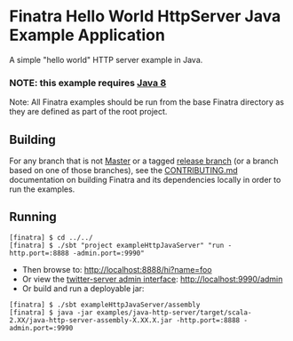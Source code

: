 # Finatra Hello World HttpServer Java Example Application

A simple "hello world" HTTP server example in Java.

### NOTE: this example requires [Java 8](https://www.oracle.com/technetwork/java/javase/overview/java8-2100321.html)

Note: All Finatra examples should be run from the base Finatra directory as they are defined as part 
of the root project.

Building
--------

For any branch that is not [Master](https://github.com/twitter/finatra/tree/master) or a tagged 
[release branch](https://github.com/twitter/finatra/releases) (or a branch based on one of those 
branches), see the [CONTRIBUTING.md](../../CONTRIBUTING.md#building-dependencies) documentation on 
building Finatra and its dependencies locally in order to run the examples.

Running
-------
```
[finatra] $ cd ../../
[finatra] $ ./sbt "project exampleHttpJavaServer" "run -http.port=:8888 -admin.port=:9990"
```
* Then browse to: [http://localhost:8888/hi?name=foo](http://localhost:8888/hi?name=foo)
* Or view the [twitter-server admin interface](https://twitter.github.io/twitter-server/Features.html#admin-http-interface): [http://localhost:9990/admin](http://localhost:9990/admin)
* Or build and run a deployable jar:
```
[finatra] $ ./sbt exampleHttpJavaServer/assembly
[finatra] $ java -jar examples/java-http-server/target/scala-2.XX/java-http-server-assembly-X.XX.X.jar -http.port=:8888 -admin.port=:9990
```
